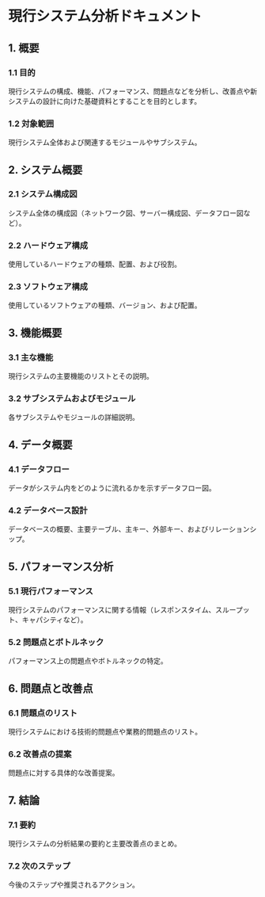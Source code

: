 # 現行システム分析ドキュメント

## 1. 概要

### 1.1 目的

現行システムの構成、機能、パフォーマンス、問題点などを分析し、改善点や新システムの設計に向けた基礎資料とすることを目的とします。

### 1.2 対象範囲

現行システム全体および関連するモジュールやサブシステム。

## 2. システム概要

### 2.1 システム構成図

システム全体の構成図（ネットワーク図、サーバー構成図、データフロー図など）。

### 2.2 ハードウェア構成

使用しているハードウェアの種類、配置、および役割。

### 2.3 ソフトウェア構成

使用しているソフトウェアの種類、バージョン、および配置。

## 3. 機能概要

### 3.1 主な機能

現行システムの主要機能のリストとその説明。

### 3.2 サブシステムおよびモジュール

各サブシステムやモジュールの詳細説明。

## 4. データ概要

### 4.1 データフロー

データがシステム内をどのように流れるかを示すデータフロー図。

### 4.2 データベース設計

データベースの概要、主要テーブル、主キー、外部キー、およびリレーションシップ。

## 5. パフォーマンス分析

### 5.1 現行パフォーマンス

現行システムのパフォーマンスに関する情報（レスポンスタイム、スループット、キャパシティなど）。

### 5.2 問題点とボトルネック

パフォーマンス上の問題点やボトルネックの特定。

## 6. 問題点と改善点

### 6.1 問題点のリスト

現行システムにおける技術的問題点や業務的問題点のリスト。

### 6.2 改善点の提案

問題点に対する具体的な改善提案。

## 7. 結論

### 7.1 要約

現行システムの分析結果の要約と主要改善点のまとめ。

### 7.2 次のステップ

今後のステップや推奨されるアクション。

